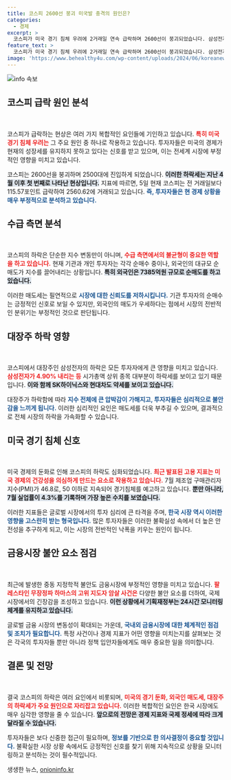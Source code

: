 ```yaml
---
title: 코스피 2600선 붕괴 미국발 충격의 원인은?
categories:
  - 경제
excerpt: >
  코스피가 미국 경기 침체 우려에 2거래일 연속 급락하며 2600선이 붕괴되었습니다. 삼성전자 등 주요 종목이 하락세를 보이고, 전 세계 금융시장이 불안정한 상황에서 전문가들은 경계심을 늦추지 말아야 한다고 경고합니다.
feature_text: >
  코스피가 미국 경기 침체 우려에 2거래일 연속 급락하며 2600선이 붕괴되었습니다. 삼성전자 등 주요 종목이 하락세를 보이고, 전 세계 금융시장이 불안정한 상황에서 전문가들은 경계심을 늦추지 말아야 한다고 경고합니다.
image: 'https://www.behealthy4u.com/wp-content/uploads/2024/06/koreanews.jpg'
---
```


<p><img src="https://www.behealthy4u.com/wp-content/uploads/2024/06/koreanews.jpg" alt="info 속보" /></p>

<h2 data-ke-size="size26">코스피 급락 원인 분석</h2>

<p data-ke-size="size16">&nbsp;</p> 

<p>코스피가 급락하는 현상은 여러 가지 복합적인 요인들에 기인하고 있습니다. <b><span style="color: #ee2323;">특히 미국 경기 침체 우려는</span></b> 그 주요 원인 중 하나로 작용하고 있습니다. 투자자들은 미국의 경제가 현재의 성장세를 유지하지 못하고 있다는 신호를 받고 있으며, 이는 전세계 시장에 부정적인 영향을 미치고 있습니다. </p>

<p>코스피는 2600선을 붕괴하며 2500대에 진입하게 되었습니다. <b><span style="background-color: #21538527;">이러한 하락세는 지난 4월 이후 첫 번째로 나타난 현상입니다.</span></b> 지표에 따르면, 5일 현재 코스피는 전 거래일보다 115.57포인트 급락하여 2560.62에 거래되고 있습니다. <b><span style="color: #1a5490;">즉, 투자자들은 현 경제 상황을 매우 부정적으로 분석하고 있습니다.</span></b> </p>

<h2 data-ke-size="size26">수급 측면 분석</h2>

<p data-ke-size="size16">&nbsp;</p>

<p>코스피의 하락은 단순한 지수 변동만이 아니며, <b><span style="color: #ee2323;">수급 측면에서의 불균형이 중요한 역할을 하고 있습니다.</span></b> 현재 기관과 개인 투자자는 각각 순매수 중이나, 외국인의 대규모 순매도가 지수를 끌어내리는 상황입니다. <b><span style="background-color: #21538527;">특히 외국인은 7385억원 규모로 순매도를 하고 있습니다.</span></b> </p>

<p>이러한 매도세는 필연적으로 <b><span style="color: #1a5490;">시장에 대한 신뢰도를 저하시킵니다.</span></b> 기관 투자자의 순매수는 긍정적인 신호로 보일 수 있지만, 외국인의 매도가 우세하다는 점에서 시장의 전반적인 분위기는 부정적인 것으로 판단됩니다.</p>

<h2 data-ke-size="size26">대장주 하락 영향</h2>

<p data-ke-size="size16">&nbsp;</p>

<p>코스피에서 대장주인 삼성전자의 하락은 모든 투자자에게 큰 영향을 미치고 있습니다. <b><span style="color: #ee2323;">삼성전자가 4.90% 내리는 등</span></b> 시가총액 상위 종목 대부분이 하락세를 보이고 있기 때문입니다. <b><span style="background-color: #21538527;">이와 함께 SK하이닉스와 현대차도 약세를 보이고 있습니다.</span></b> </p>

<p>대장주가 하락함에 따라 <b><span style="color: #1a5490;">지수 전체에 큰 압박감이 가해지고, 투자자들은 심리적으로 불안감을 느끼게 됩니다.</span></b> 이러한 심리적인 요인은 매도세를 더욱 부추길 수 있으며, 결과적으로 전체 시장의 하락을 가속화할 수 있습니다. </p>

<h2 data-ke-size="size26">미국 경기 침체 신호</h2>

<p data-ke-size="size16">&nbsp;</p>

<p>미국 경제의 둔화로 인해 코스피의 하락도 심화되었습니다. <b><span style="color: #ee2323;">최근 발표된 고용 지표는 미국 경제의 건강성을 의심하게 만드는 요소로 작용하고 있습니다.</span></b> 7월 제조업 구매관리자지수(PMI)가 46.8로, 50 이하로 지속되어 경기침체를 예고하고 있습니다. <b><span style="background-color: #21538527;">뿐만 아니라, 7월 실업률이 4.3%를 기록하며 가장 높은 수치를 보였습니다.</span></b> </p>

<p>이러한 지표들은 글로벌 시장에서의 투자 심리에 큰 타격을 주며, <b><span style="color: #1a5490;">한국 시장 역시 이러한 영향을 고스란히 받는 형국입니다.</span></b> 많은 투자자들은 이러한 불확실성 속에서 더 높은 안전성을 추구하게 되고, 이는 시장의 전반적인 낙폭을 키우는 원인이 됩니다.</p>

<h2 data-ke-size="size26">금융시장 불안 요소 점검</h2>

<p data-ke-size="size16">&nbsp;</p>

<p>최근에 발생한 중동 지정학적 불안도 금융시장에 부정적인 영향을 미치고 있습니다. <b><span style="color: #ee2323;">팔레스타인 무장정파 하마스의 고위 지도자 암살 사건은</span></b> 다양한 불안 요소를 더하여, 국제 시장에서의 긴장감을 조성하고 있습니다. <b><span style="background-color: #21538527;">이런 상황에서 기획재정부는 24시간 모니터링 체계를 유지하고 있습니다.</span></b> </p>

<p>글로벌 금융 시장의 변동성이 확대되는 가운데, <b><span style="color: #1a5490;">국내외 금융시장에 대한 체계적인 점검 및 조치가 필요합니다.</span></b> 특정 사건이나 경제 지표가 어떤 영향을 미치는지를 살펴보는 것은 각국의 투자자들 뿐만 아니라 정책 입안자들에게도 매우 중요한 일을 의미합니다.</p>

<h2 data-ke-size="size26">결론 및 전망</h2>

<p data-ke-size="size16">&nbsp;</p>

<p>결국 코스피의 하락은 여러 요인에서 비롯되며, <b><span style="color: #ee2323;">미국의 경기 둔화, 외국인 매도세, 대장주의 하락세가 주요 원인으로 자리잡고 있습니다.</span></b> 이러한 복합적인 요인은 한국 시장에도 매우 심각한 영향을 줄 수 있습니다. <b><span style="background-color: #21538527;">앞으로의 전망은 경제 지표와 국제 정세에 따라 크게 달라질 수 있습니다.</span></b> </p>

<p>투자자들은 보다 신중한 접근이 필요하며, <b><span style="color: #1a5490;">정보를 기반으로 한 의사결정이 중요할 것입니다.</span></b> 불확실한 시장 상황 속에서도 긍정적인 신호를 찾기 위해 지속적으로 상황을 모니터링하고 분석하는 것이 필수적입니다.</p>
생생한 뉴스, <a href="https://onioninfo.kr" rel="dofollow">onioninfo.kr</a>


